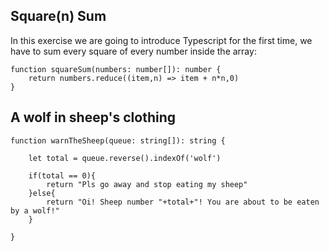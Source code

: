 ## Square(n) Sum

In this exercise we are going to introduce Typescript for the first time, we have to sum every square of every number inside the array:

```
function squareSum(numbers: number[]): number {
    return numbers.reduce((item,n) => item + n*n,0)
}
```

## A wolf in sheep's clothing

```
function warnTheSheep(queue: string[]): string {
  
    let total = queue.reverse().indexOf('wolf')

    if(total == 0){
        return "Pls go away and stop eating my sheep"
    }else{
        return "Oi! Sheep number "+total+"! You are about to be eaten by a wolf!"
    }
  
}
``` 
